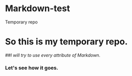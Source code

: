 # Markdown-test
Temporary repo

# So this is my temporary repo. 
*##I will try to use every attribute of Markdown.*
### Let's see how it goes.



